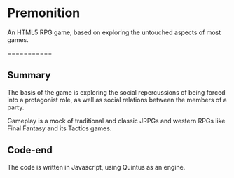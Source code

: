Premonition
===========

An HTML5 RPG game, based on exploring the untouched aspects of most games.

===========

## Summary

The basis of the game is exploring the social repercussions of being forced into a protagonist role, as well as social relations between the members of a party.

Gameplay is a mock of traditional and classic JRPGs and western RPGs like Final Fantasy and its Tactics games. 

## Code-end

The code is written in Javascript, using Quintus as an engine. 
